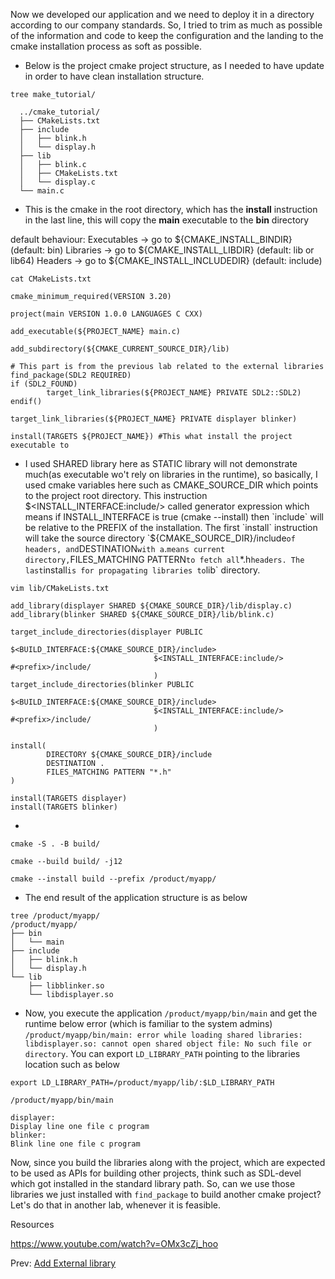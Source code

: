Now we developed our application and we need to deploy it in a directory according to our company standards. So, I tried to trim as much as possible of the information and code to keep the configuration and the landing to the cmake installation process as soft as possible.

- Below is the project cmake project structure, as I needed to have update in order to have clean installation structure.

`tree make_tutorial/`
```
  ../cmake_tutorial/
  ├── CMakeLists.txt
  ├── include
  │   ├── blink.h
  │   └── display.h
  ├── lib
  │   ├── blink.c
  │   ├── CMakeLists.txt
  │   └── display.c
  └── main.c
```

- This is the cmake in the root directory, which has the **install** instruction in the last line, this will copy the **main** executable to the **bin** directory

default behaviour:
  Executables → go to ${CMAKE_INSTALL_BINDIR} (default: bin)
  Libraries → go to ${CMAKE_INSTALL_LIBDIR} (default: lib or lib64)
  Headers → go to ${CMAKE_INSTALL_INCLUDEDIR} (default: include)

`cat CMakeLists.txt`

  ```
  cmake_minimum_required(VERSION 3.20)
  
  project(main VERSION 1.0.0 LANGUAGES C CXX)
  
  add_executable(${PROJECT_NAME} main.c)
  
  add_subdirectory(${CMAKE_CURRENT_SOURCE_DIR}/lib)

  # This part is from the previous lab related to the external libraries
  find_package(SDL2 REQUIRED)
  if (SDL2_FOUND)
          target_link_libraries(${PROJECT_NAME} PRIVATE SDL2::SDL2)
  endif()
  
  target_link_libraries(${PROJECT_NAME} PRIVATE displayer blinker)
  
  install(TARGETS ${PROJECT_NAME}) #This what install the project executable to 
  ```
- I used SHARED library here as STATIC library will not demonstrate much(as executable wo't rely on libraries in the runtime), so basically, I used cmake variables here such as CMAKE_SOURCE_DIR which points to the project root directory. This instruction $<INSTALL_INTERFACE:include/> called generator expression which means if INSTALL_INTERFACE is true (cmake --install) then `include` will be relative to the PREFIX of the installation. The first `install` instruction will take the source directory `${CMAKE_SOURCE_DIR}/include` of headers, and `DESTINATION` with a `.` means current directory, `FILES_MATCHING PATTERN` to fetch all `*.h` headers. The last `install` is for propagating libraries to `lib` directory. 

`vim lib/CMakeLists.txt`

```
add_library(displayer SHARED ${CMAKE_SOURCE_DIR}/lib/display.c)
add_library(blinker SHARED ${CMAKE_SOURCE_DIR}/lib/blink.c)

target_include_directories(displayer PUBLIC
                                $<BUILD_INTERFACE:${CMAKE_SOURCE_DIR}/include>
                                $<INSTALL_INTERFACE:include/>                   #<prefix>/include/
                                )
target_include_directories(blinker PUBLIC
                                $<BUILD_INTERFACE:${CMAKE_SOURCE_DIR}/include>
                                $<INSTALL_INTERFACE:include/>                   #<prefix>/include/
                                )

install(
        DIRECTORY ${CMAKE_SOURCE_DIR}/include
        DESTINATION .
        FILES_MATCHING PATTERN "*.h"
)

install(TARGETS displayer)
install(TARGETS blinker)
```

- 

`cmake -S . -B build/`

`cmake --build build/ -j12`

`cmake --install build --prefix /product/myapp/`

- The end result of the application structure is as below

```
tree /product/myapp/
/product/myapp/
├── bin
│   └── main
├── include
│   ├── blink.h
│   └── display.h
└── lib
    ├── libblinker.so
    └── libdisplayer.so
```

- Now, you execute the application `/product/myapp/bin/main` and get the runtime below error (which is familiar to the system admins) `/product/myapp/bin/main: error while loading shared libraries: libdisplayer.so: cannot open shared object file: No such file or directory`. You can export `LD_LIBRARY_PATH` pointing to the libraries location such as below

`export LD_LIBRARY_PATH=/product/myapp/lib/:$LD_LIBRARY_PATH`

`/product/myapp/bin/main`

```
displayer:
Display line one file c program
blinker:
Blink line one file c program
```

Now, since you build the libraries along with the project, which are expected to be used as APIs for building other projects, think such as SDL-devel which got installed in the standard library path. So, can we use those libraries we just installed with `find_package` to build another cmake project? Let's do that in another lab, whenever it is feasible.

Resources

https://www.youtube.com/watch?v=OMx3cZj_hoo

Prev: [Add External library](04-external_lib.md)                                                                                       
